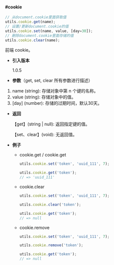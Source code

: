 #### #cookie

```javascript
// 从document.cookie里面获取值
utils.cookie.get(name);
// 设置/更新document.cookie的值
utils.cookie.set(name, value, [day=30]);
// 删除document.cookie里面存储的值
utils.cookie.clear(name);
```

前端 cookie。

- **引入版本**

    1.0.5

- **参数**（get, set, clear 所有参数进行描述）

1. name (string): 存储对象中第 n 个键的名称。
2. value (string): 存储对象中的值。
3. [day] (number): 存储的过期时间，默认30天。

- **返回**

    【get】(string | null): 返回指定键的值。

    【set、clear】(void): 无返回值。

- **例子**

    - cookie.get / cookie.get

        ```javascript
        utils.cookie.set('token', 'uuid_111', 7);

        utils.cookie.get('token');
        // => 'uuid_111'
        ```

    - cookie.clear

        ```javascript
        utils.cookie.set('token', 'uuid_111', 7);

        utils.cookie.clear('token');

        utils.cookie.get('token');
        // => null
        ```

    - cookie.remove

        ```javascript
        utils.cookie.set('token', 'uuid_111', 7);

        utils.cookie.remove('token');

        utils.cookie.get('token');
        // => null
        ```

